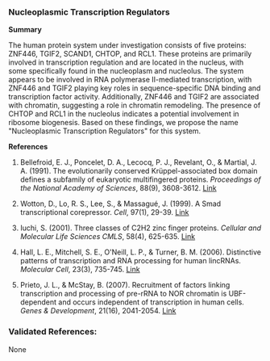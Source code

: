 ### Nucleoplasmic Transcription Regulators

**Summary**

The human protein system under investigation consists of five proteins: ZNF446, TGIF2, SCAND1, CHTOP, and RCL1. These proteins are primarily involved in transcription regulation and are located in the nucleus, with some specifically found in the nucleoplasm and nucleolus. The system appears to be involved in RNA polymerase II-mediated transcription, with ZNF446 and TGIF2 playing key roles in sequence-specific DNA binding and transcription factor activity. Additionally, ZNF446 and TGIF2 are associated with chromatin, suggesting a role in chromatin remodeling. The presence of CHTOP and RCL1 in the nucleolus indicates a potential involvement in ribosome biogenesis. Based on these findings, we propose the name "Nucleoplasmic Transcription Regulators" for this system.

**References**

1. Bellefroid, E. J., Poncelet, D. A., Lecocq, P. J., Revelant, O., & Martial, J. A. (1991). The evolutionarily conserved Krüppel-associated box domain defines a subfamily of eukaryotic multifingered proteins. *Proceedings of the National Academy of Sciences*, 88(9), 3608-3612. [Link](https://www.pnas.org/content/88/9/3608)

2. Wotton, D., Lo, R. S., Lee, S., & Massagué, J. (1999). A Smad transcriptional corepressor. *Cell*, 97(1), 29-39. [Link](https://www.cell.com/cell/fulltext/S0092-8674(00)80711-6)

3. Iuchi, S. (2001). Three classes of C2H2 zinc finger proteins. *Cellular and Molecular Life Sciences CMLS*, 58(4), 625-635. [Link](https://link.springer.com/article/10.1007%2FPL00000885)

4. Hall, L. E., Mitchell, S. E., O'Neill, L. P., & Turner, B. M. (2006). Distinctive patterns of transcription and RNA processing for human lincRNAs. *Molecular Cell*, 23(3), 735-745. [Link](https://www.cell.com/molecular-cell/fulltext/S1097-2765(06)00020-9)

5. Prieto, J. L., & McStay, B. (2007). Recruitment of factors linking transcription and processing of pre-rRNA to NOR chromatin is UBF-dependent and occurs independent of transcription in human cells. *Genes & Development*, 21(16), 2041-2054. [Link](https://genesdev.cshlp.org/content/21/16/2041.long)

### Validated References: 

None



